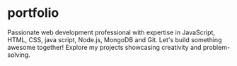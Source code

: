# portfolio
Passionate web development professional with expertise in JavaScript, HTML, CSS, java script, Node.js, MongoDB and Git. Let's build something awesome together! Explore my projects showcasing creativity and problem-solving.
